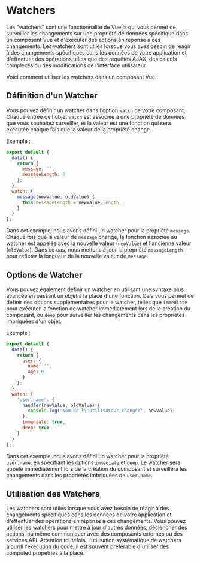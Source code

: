 # Watchers

Les "watchers" sont une fonctionnalité de Vue.js qui vous permet de surveiller les changements sur une propriété de données spécifique dans un composant Vue et d'exécuter des actions en réponse à ces changements. Les watchers sont utiles lorsque vous avez besoin de réagir à des changements spécifiques dans les données de votre application et d'effectuer des opérations telles que des requêtes AJAX, des calculs complexes ou des modifications de l'interface utilisateur.

Voici comment utiliser les watchers dans un composant Vue :

## Définition d'un Watcher

Vous pouvez définir un watcher dans l'option `watch` de votre composant. Chaque entrée de l'objet `watch` est associée à une propriété de données que vous souhaitez surveiller, et la valeur est une fonction qui sera exécutée chaque fois que la valeur de la propriété change.

Exemple :

```javascript
export default {
  data() {
    return {
      message: '',
      messageLength: 0
    };
  },
  watch: {
    message(newValue, oldValue) {
      this.messageLength = newValue.length;
    }
  }
};
```

Dans cet exemple, nous avons défini un watcher pour la propriété `message`. Chaque fois que la valeur de `message` change, la fonction associée au watcher est appelée avec la nouvelle valeur (`newValue`) et l'ancienne valeur (`oldValue`). Dans ce cas, nous mettons à jour la propriété `messageLength` pour refléter la longueur de la nouvelle valeur de `message`.

## Options de Watcher

Vous pouvez également définir un watcher en utilisant une syntaxe plus avancée en passant un objet à la place d'une fonction. Cela vous permet de définir des options supplémentaires pour le watcher, telles que `immediate` pour exécuter la fonction de watcher immédiatement lors de la création du composant, ou `deep` pour surveiller les changements dans les propriétés imbriquées d'un objet.

Exemple :

```javascript
export default {
  data() {
    return {
      user: {
        name: '',
        age: 0
      }
    };
  },
  watch: {
    'user.name': {
      handler(newValue, oldValue) {
        console.log('Nom de l\'utilisateur changé:', newValue);
      },
      immediate: true,
      deep: true
    }
  }
};
```

Dans cet exemple, nous avons défini un watcher pour la propriété `user.name`, en spécifiant les options `immediate` et `deep`. Le watcher sera appelé immédiatement lors de la création du composant et surveillera les changements dans les propriétés imbriquées de `user.name`.

## Utilisation des Watchers

Les watchers sont utiles lorsque vous avez besoin de réagir à des changements spécifiques dans les données de votre application et d'effectuer des opérations en réponse à ces changements. Vous pouvez utiliser les watchers pour mettre à jour d'autres données, déclencher des actions, ou même communiquer avec des composants externes ou des services API.
Attention toutefois, l'utilisation systématique de watchers alourdi l'exécution du code, il est souvent préférable d'utiliser des computed propetries à la place.
